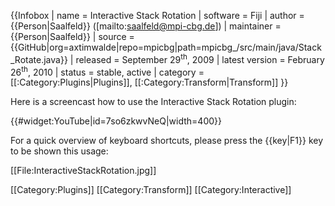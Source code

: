 {{Infobox
| name                   = Interactive Stack Rotation
| software               = Fiji
| author                  = {{Person|Saalfeld}} ([mailto:saalfeld@mpi-cbg.de])
| maintainer             = {{Person|Saalfeld}}
| source                 = {{GitHub|org=axtimwalde|repo=mpicbg|path=mpicbg_/src/main/java/Stack_Rotate.java}}
| released               = September 29<sup>th</sup>, 2009
| latest version         = February 26<sup>th</sup>, 2010
| status                 = stable, active
| category               = [[:Category:Plugins|Plugins]], [[:Category:Transform|Transform]]
}}

Here is a screencast how to use the Interactive Stack Rotation plugin:

{{#widget:YouTube|id=7so6zkwvNeQ|width=400}}

For a quick overview of keyboard shortcuts, please press the {{key|F1}} key to be shown this usage:

[[File:InteractiveStackRotation.jpg]]

[[Category:Plugins]]
[[Category:Transform]]
[[Category:Interactive]]
